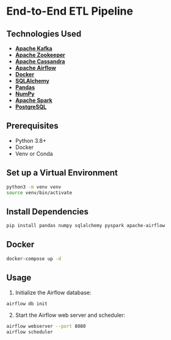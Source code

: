 # End-to-End ETL Pipeline


## Technologies Used

- [**Apache Kafka**](https://kafka.apache.org/documentation/)
- [**Apache Zookeeper**](https://zookeeper.apache.org/)
- [**Apache Cassandra**](https://cassandra.apache.org/_/index.html)
- [**Apache Airflow**](https://airflow.apache.org/docs/)
- [**Docker**](https://docs.docker.com/compose/intro/compose-application-model/)
- [**SQLAlchemy**](https://docs.sqlalchemy.org/en/20/intro.html)
- [**Pandas**](https://pandas.pydata.org/docs/user_guide/index.html#user-guide)
- [**NumPy**](https://numpy.org/doc/2.1/user/basics.html)
- [**Apache Spark**](https://spark.apache.org/docs/3.5.3/)
- [**PostgreSQL**](https://www.postgresql.org/docs/current/index.html)


## Prerequisites
- Python 3.8+
- Docker
- Venv or Conda


## Set up a Virtual Environment

```sh
python3 -m venv venv
source venv/bin/activate  
```

## Install Dependencies

```sh
pip install pandas numpy sqlalchemy pyspark apache-airflow
```

## Docker

```sh
docker-compose up -d
```


## Usage

1. Initialize the Airflow database:
```sh
airflow db init
```

2. Start the Airflow web server and scheduler:
```sh
airflow webserver --port 8080
airflow scheduler

```






